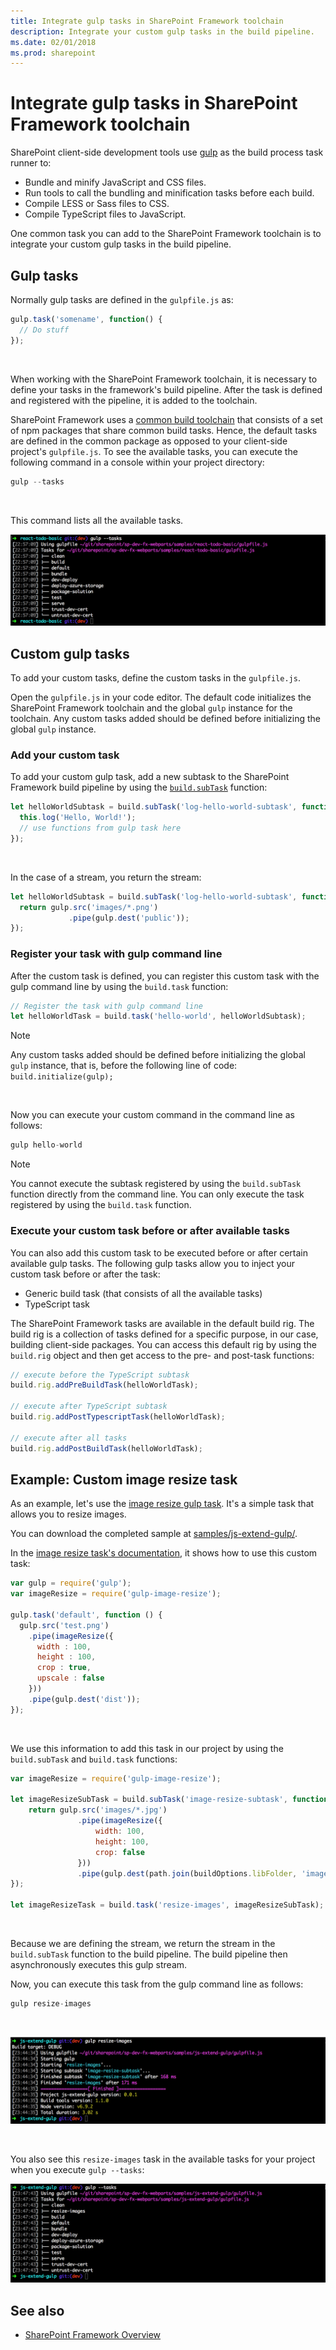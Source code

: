 ```yaml
---
title: Integrate gulp tasks in SharePoint Framework toolchain
description: Integrate your custom gulp tasks in the build pipeline.
ms.date: 02/01/2018
ms.prod: sharepoint
---
```



# Integrate gulp tasks in SharePoint Framework toolchain

SharePoint client-side development tools use [gulp](http://gulpjs.com/) as the build process task runner to:

* Bundle and minify JavaScript and CSS files.
* Run tools to call the bundling and minification tasks before each build.
* Compile LESS or Sass files to CSS.
* Compile TypeScript files to JavaScript.

One common task you can add to the SharePoint Framework toolchain is to integrate your custom gulp tasks in the build pipeline.

## Gulp tasks
Normally gulp tasks are defined in the `gulpfile.js` as:

```js
gulp.task('somename', function() {
  // Do stuff
});
```

<br/>

When working with the SharePoint Framework toolchain, it is necessary to define your tasks in the framework's build pipeline. After the task is defined and registered with the pipeline, it is added to the toolchain.

SharePoint Framework uses a [common build toolchain](sharepoint-framework-toolchain.md#common-build-tool-packages) that consists of a set of npm packages that share common build tasks. Hence, the default tasks are defined in the common package as opposed to your client-side project's `gulpfile.js`. To see the available tasks, you can execute the following command in a console within your project directory:

```js
gulp --tasks
```

<br/>

This command lists all the available tasks.

![Available gulp tasks](../../images/gulp-tasks-available.png)

## Custom gulp tasks

To add your custom tasks, define the custom tasks in the `gulpfile.js`. 

Open the `gulpfile.js` in your code editor. The default code initializes the SharePoint Framework toolchain and the global `gulp` instance for the toolchain. Any custom tasks added should be defined before initializing the global `gulp` instance.

### Add your custom task

To add your custom gulp task, add a new subtask to the SharePoint Framework build pipeline by using the [`build.subTask`](https://github.com/Microsoft/gulp-core-build#defining-a-custom-task) function:

```js
let helloWorldSubtask = build.subTask('log-hello-world-subtask', function(gulp, buildOptions, done) {
  this.log('Hello, World!');   
  // use functions from gulp task here  
});
```

<br/>

In the case of a stream, you return the stream:

```js
let helloWorldSubtask = build.subTask('log-hello-world-subtask', function(gulp, buildOptions, done) {
  return gulp.src('images/*.png')
             .pipe(gulp.dest('public'));
});
```

### Register your task with gulp command line
After the custom task is defined, you can register this custom task with the gulp command line by using the `build.task` function:

```js
// Register the task with gulp command line
let helloWorldTask = build.task('hello-world', helloWorldSubtask);
```

> [!NOTE] 
> Any custom tasks added should be defined before initializing the global `gulp` instance, that is, before the following line of code: `build.initialize(gulp);`

<br/>

Now you can execute your custom command in the command line as follows:

```js
gulp hello-world
```

> [!NOTE] 
> You cannot execute the subtask registered by using the `build.subTask` function directly from the command line. You can only execute the task registered by using the `build.task` function.

### Execute your custom task before or after available tasks
You can also add this custom task to be executed before or after certain available gulp tasks. The following gulp tasks allow you to inject your custom task before or after the task:

- Generic build task (that consists of all the available tasks)
- TypeScript task

The SharePoint Framework tasks are available in the default build rig. The build rig is a collection of tasks defined for a specific purpose, in our case, building client-side packages. You can access this default rig by using the `build.rig` object and then get access to the pre- and post-task functions:
 
```js
// execute before the TypeScript subtask
build.rig.addPreBuildTask(helloWorldTask);

// execute after TypeScript subtask
build.rig.addPostTypescriptTask(helloWorldTask);

// execute after all tasks
build.rig.addPostBuildTask(helloWorldTask);
```

## Example: Custom image resize task

As an example, let's use the [image resize gulp task](https://www.npmjs.com/package/gulp-image-resize).  It's a simple task that allows you to resize images.

You can download the completed sample at [samples/js-extend-gulp/](https://aka.ms/spfx-extend-gulp-sample).

In the [image resize task's documentation](https://www.npmjs.com/package/gulp-image-resize#example), it shows how to use this custom task:

```js
var gulp = require('gulp');
var imageResize = require('gulp-image-resize');
 
gulp.task('default', function () {
  gulp.src('test.png')
    .pipe(imageResize({
      width : 100,
      height : 100,
      crop : true,
      upscale : false
    }))
    .pipe(gulp.dest('dist'));
});
```

<br/>

We use this information to add this task in our project by using the `build.subTask` and `build.task` functions:

```js
var imageResize = require('gulp-image-resize');

let imageResizeSubTask = build.subTask('image-resize-subtask', function(gulp, buildOptions, done){
    return gulp.src('images/*.jpg')
               .pipe(imageResize({
                   width: 100,
                   height: 100,
                   crop: false                   
               }))
               .pipe(gulp.dest(path.join(buildOptions.libFolder, 'images')))
});

let imageResizeTask = build.task('resize-images', imageResizeSubTask);
```

<br/>

Because we are defining the stream, we return the stream in the `build.subTask` function to the build pipeline. The build pipeline then asynchronously executes this gulp stream. 

Now, you can execute this task from the gulp command line as follows:

```js
gulp resize-images
```

<br/>

![image-resize-task](../../images/gulp-extend-image-resize-task.png)

<br/>

You also see this `resize-images` task in the available tasks for your project when you execute `gulp --tasks`:

![image-resize-task with available tasks](../../images/gulp-extend-image-resize-available-tasks.png)

## See also

- [SharePoint Framework Overview](../sharepoint-framework-overview.md)




